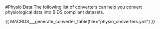 #Physio Data
The following list of converters can help you convert physiological data into BIDS compliant datasets. 

{{ MACROS___generate_converter_table(file="physio_converters.yml") }}
